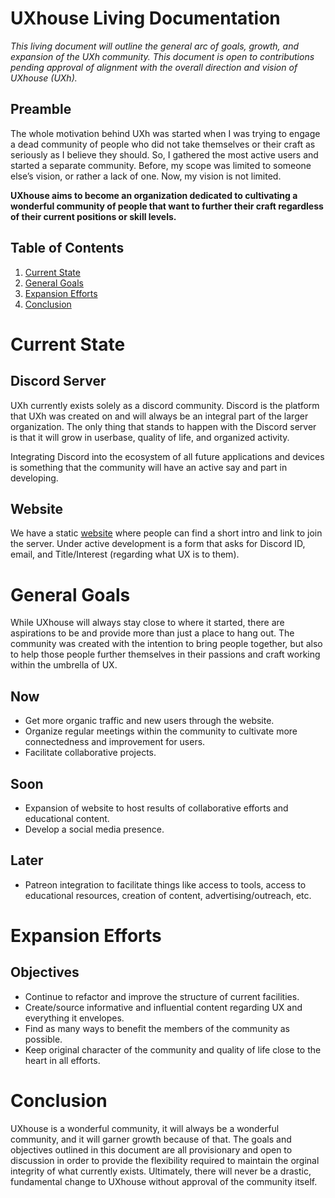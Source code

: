 # UXhouse Living Documentation

*This living document will outline the general arc of goals, growth, and expansion of the UXh community. This document is open to contributions pending approval of alignment with the overall direction and vision of UXhouse (UXh).*

## Preamble

The whole motivation behind UXh was started when I was trying to engage a dead community of people who did not take themselves or their craft as seriously as I believe they should. So, I gathered the most active users and started a separate community. Before, my scope was limited to someone else’s vision, or rather a lack of one. Now, my vision is not limited. 

**UXhouse aims to become an organization dedicated to cultivating a wonderful community of people that want to further their craft regardless of their current positions or skill levels.**

## Table of Contents

1. [Current State](#current-state)
1. [General Goals](#general-goals)
1. [Expansion Efforts](#expansion-efforts)
1. [Conclusion](#conclusion)

# Current State

## Discord Server

UXh currently exists solely as a discord community. Discord is the platform that UXh was created on and will always be an integral part of the larger organization. The only thing that stands to happen with the Discord server is that it will grow in userbase, quality of life, and organized activity.

Integrating Discord into the ecosystem of all future applications and devices is something that the community will have an active say and part in developing.

## Website

We have a static [website](https://uxhouse.co) where people can find a short intro and link to join the server. Under active development is a form that asks for Discord ID, email, and Title/Interest (regarding what UX is to them).

# General Goals

While UXhouse will always stay close to where it started, there are aspirations to be and provide more than just a place to hang out. The community was created with the intention to bring people together, but also to help those people further themselves in their passions and craft working within the umbrella of UX.

## Now

* Get more organic traffic and new users through the website.
* Organize regular meetings within the community to cultivate more connectedness and improvement for users.
* Facilitate collaborative projects.

## Soon

* Expansion of website to host results of collaborative efforts and educational content.
* Develop a social media presence.

## Later

* Patreon integration to facilitate things like access to tools, access to educational resources, creation of content, advertising/outreach, etc.

# Expansion Efforts

## Objectives

* Continue to refactor and improve the structure of current facilities.
* Create/source informative and influential content regarding UX and everything it envelopes.
* Find as many ways to benefit the members of the community as possible.
* Keep original character of the community and quality of life close to the heart in all efforts.

# Conclusion

UXhouse is a wonderful community, it will always be a wonderful community, and it will garner growth because of that. The goals and objectives outlined in this document are all provisionary and open to discussion in order to provide the flexibility required to maintain the orginal integrity of what currently exists. Ultimately, there will never be a drastic, fundamental change to UXhouse without approval of the community itself.
